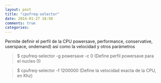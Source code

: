 ```yaml
---
layout: post
title: "cpufreq-selector"
date: 2014-01-27 18:50
comments: true
categories: 
---
```

Permite definir el perfil de la CPU powersave, performance, conservative, userspace, ondemand) así como la velocidad y otros parámetros

>$ cpufreq-selector -g powersave -c 0 (Define perfil powersave para el nucleo 0)

>$ cpufreq-selector -f 1200000 (Define la velocidad exacta de la CPU, en Khz)

